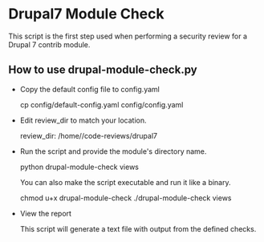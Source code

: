 # Drupal7 Module Check

This script is the first step used when performing a security review for a
Drupal 7 contrib module. 


## How to use drupal-module-check.py

- Copy the default config file to config.yaml

    cp config/default-config.yaml config/config.yaml


- Edit review_dir to match your location.

    review_dir: /home/<user>/code-reviews/drupal7
    

- Run the script and provide the module's directory name.

    python drupal-module-check views
    
    You can also make the script executable and run it like a binary.
    
    chmod u+x drupal-module-check
    ./drupal-module-check views


- View the report

    This script will generate a text file with output from the defined checks.
